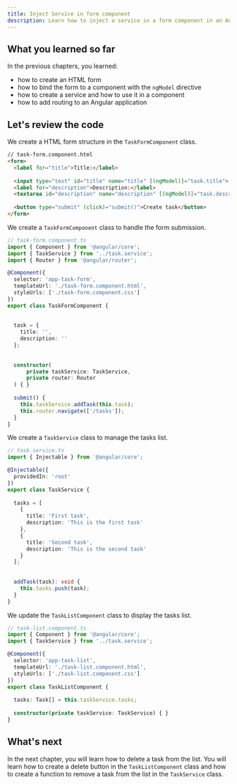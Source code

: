 ```yaml
---
title: Inject Service in form component
description: Learn how to inject a service in a form component in an Angular application.
---
```


## What you learned so far

In the previous chapters, you learned:

- how to create an HTML form
- how to bind the form to a component with the `ngModel` directive
- how to create a service and how to use it in a component
- how to add routing to an Angular application

## Let's review the code

We create a HTML form structure in the `TaskFormComponent` class.


```html ins={"2. We bind the form to the component with ngModel": 4-5} ins={"3. We add a button to submit the form": 8-9}
// task-form.component.html
<form>
  <label for="title">Title:</label>
  
  <input type="text" id="title" name="title" [(ngModel)]="task.title">
  <label for="description">Description:</label>
  <textarea id="description" name="description" [(ngModel)]="task.description"></textarea>
  
  <button type="submit" (click)="submit()">Create task</button>
</form>
```

We create a `TaskFormComponent` class to handle the form submission.

```typescript ins={"5. We create a task model": 13-17} ins={"6. we inject the TaskService and the Router": 19-23} ins={"7. We create a function to handle the form submission and navigate to the task list": 25-28}
// task-form.component.ts
import { Component } from '@angular/core';
import { TaskService } from '../task.service';
import { Router } from '@angular/router';

@Component({
  selector: 'app-task-form',
  templateUrl: './task-form.component.html',
  styleUrls: ['./task-form.component.css']
})
export class TaskFormComponent {
    
    
  task = {
    title: '',
    description: ''
  };
  
  
  constructor(
      private taskService: TaskService,
      private router: Router
  ) { }
    
  submit() {
    this.taskService.addTask(this.task);
    this.router.navigate(['/tasks']);
  }
}
```

We create a `TaskService` class to manage the tasks list.

```typescript ins={"8. We create a tasks list": 8-18} ins={"9. We create a function to add a task to the list": 20-23}
// task.service.ts
import { Injectable } from '@angular/core';

@Injectable({
  providedIn: 'root'
})
export class TaskService {
    
  tasks = [
    {
      title: 'First task',
      description: 'This is the first task'
    },
    {
      title: 'Second task',
      description: 'This is the second task'
    }
  ];
  
  
  addTask(task): void {
    this.tasks.push(task);
  }
}
```

We update the `TaskListComponent` class to display the tasks list.

```typescript ins={"10. We inject the TaskService and reference the service task list in a variable": 11-14}
// task-list.component.ts
import { Component } from '@angular/core';
import { TaskService } from '../task.service';

@Component({
  selector: 'app-task-list',
  templateUrl: './task-list.component.html',
  styleUrls: ['./task-list.component.css']
})
export class TaskListComponent {
    
  tasks: Task[] = this.taskService.tasks;
  
  constructor(private taskService: TaskService) { }
}
```

## What's next

In the next chapter, you will learn how to delete a task from the list. You will learn how to create a delete button in the `TaskListComponent` class and how to create a function to remove a task from the list in the `TaskService` class.

